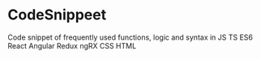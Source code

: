 # CodeSnippeet
Code snippet of frequently used functions, logic and syntax in JS TS ES6 React Angular Redux ngRX CSS HTML 
